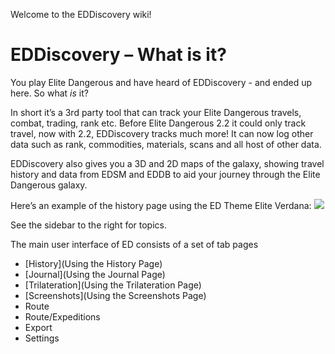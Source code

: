 Welcome to the EDDiscovery wiki!

# EDDiscovery – What is it? 

You play Elite Dangerous and have heard of EDDiscovery - and ended up here.  So what _is_ it?  
  
In short it’s a 3rd party tool that can track your Elite Dangerous travels, combat, trading, rank etc. Before Elite Dangerous 2.2 it could only track travel, now with 2.2, EDDiscovery tracks much more! It can now log other data such as rank, commodities, materials, scans and all host of other data.

EDDiscovery also gives you a 3D and 2D maps of the galaxy, showing travel history and data from EDSM and EDDB to aid your journey through the Elite Dangerous galaxy.

Here’s an example of the history page using the ED Theme Elite Verdana:
![](http://i.imgur.com/gAxIRN8.png)  

See the sidebar to the right for topics.

The main user interface of ED consists of a set of tab pages

* [History](Using the History Page)
* [Journal](Using the Journal Page)
* [Trilateration](Using the Trilateration Page)
* [Screenshots](Using the Screenshots Page)
* Route
* Route/Expeditions
* Export
* Settings


